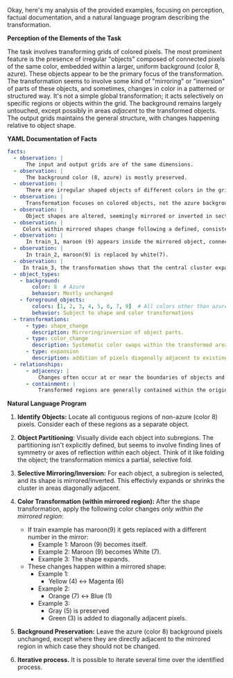 Okay, here's my analysis of the provided examples, focusing on perception, factual documentation, and a natural language program describing the transformation.

**Perception of the Elements of the Task**

The task involves transforming grids of colored pixels. The most prominent feature is the presence of irregular "objects" composed of connected pixels of the same color, embedded within a larger, uniform background (color 8, azure). These objects appear to be the primary focus of the transformation. The transformation seems to involve some kind of "mirroring" or "inversion" of parts of these objects, and sometimes, changes in color in a patterned or structured way. It's not a simple global transformation; it acts selectively on specific regions or objects within the grid.  The background remains largely untouched, except possibly in areas *adjacent* to the transformed objects. The output grids maintains the general structure, with changes happening relative to object shape.

**YAML Documentation of Facts**


```yaml
facts:
  - observation: |
      The input and output grids are of the same dimensions.
  - observation: |
      The background color (8, azure) is mostly preserved.
  - observation: |
      There are irregular shaped objects of different colors in the grids.
  - observation: |
      Transformation focuses on colored objects, not the azure background.
  - observation: |
      Object shapes are altered, seemingly mirrored or inverted in sections.
  - observation: |
     Colors within mirrored shapes change following a defined, consistent ruleset.
  - observation: |
      In train_1, maroon (9) appears inside the mirrored object, connected diagonally.
  - observation: |
      In train_2, maroon(9) is replaced by white(7).
  - observation: |
     In train_3, the transformation shows that the central cluster expands.
  - object_types:
    - background:
        color: 8  # Azure
        behavior: Mostly unchanged
    - foreground_objects:
        colors: [1, 2, 3, 4, 5, 6, 7, 9]  # All colors other than azure
        behavior: Subject to shape and color transformations
  - transformations:
      - type: shape_change
        description: Mirroring/inversion of object parts.
      - type: color_change
        description: Systematic color swaps within the transformed areas.
      - type: expansion
        description: addition of pixels diagonally adjacent to existing groups
  - relationships:
      - adjacency: |
          Changes often occur at or near the boundaries of objects and background.
      - containment: |
          Transformed regions are generally contained within the original object's bounding box, if one were loosely defined.
```


**Natural Language Program**

1. **Identify Objects:** Locate all contiguous regions of non-azure (color 8) pixels.  Consider each of these regions as a separate object.

2. **Object Partitioning**: Visually divide each object into subregions. The partitioning isn't explicitly defined, but seems to involve finding lines of symmetry or axes of reflection *within* each object. Think of it like folding the object; the transformation mimics a partial, selective fold.

3. **Selective Mirroring/Inversion:**  For each object, a subregion is selected, and its shape is mirrored/inverted. This effectivly expands or shrinks the cluster in areas diagonally adjacent.

4. **Color Transformation (within mirrored region):** After the shape transformation, apply the following color changes *only within the mirrored region*:
   - If train example has maroon(9) it gets replaced with a different number in the mirror:
     - Example 1: Maroon (9) becomes itself.
     - Example 2: Maroon (9) becomes White (7).
     - Example 3: The shape expands.
   - These changes happen within a mirrored shape:
      - Example 1:
          - Yellow (4) <-> Magenta (6)
      - Example 2:
         - Orange (7) <-> Blue (1)
      - Example 3:
         - Gray (5) is preserved
         - Green (3) is added to diagonally adjacent pixels.

5. **Background Preservation:** Leave the azure (color 8) background pixels unchanged, except where they are directly adjacent to the mirrored region in which case they should not be changed.

6. **Iterative process.** It is possible to iterate several time over the identified process.
